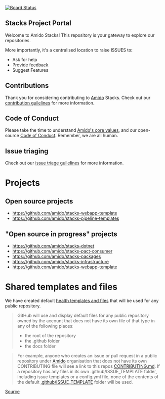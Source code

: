 [![Board Status](https://amido-dev.visualstudio.com/73884c9a-a68f-4f67-b2b5-b588c2eb8492/81e26c3a-a64e-456b-a0d7-9b4fc2df8cb0/_apis/work/boardbadge/b9d014a2-2eb4-4b90-bc2f-700be97f9e00)](https://amido-dev.visualstudio.com/73884c9a-a68f-4f67-b2b5-b588c2eb8492/_boards/board/t/81e26c3a-a64e-456b-a0d7-9b4fc2df8cb0/Microsoft.RequirementCategory)

Stacks Project Portal
------------------

Welcome to Amido Stacks! This repository is your gateway to explore our repositories. 

More importantly, it's a centralised location to raise ISSUES to:
- Ask for help
- Provide feedback
- Suggest Features

## Contributions
Thank you for considering contributing to [Amido](https://amido.com/) Stacks. Check out our [contribution guilelines](./.github/CONTRIBUTING.md) for more information.

## Code of Conduct
Please take the time to understand [Amido's core values](https://amido.com/about-us/), and our open-source [Code of Conduct](CODE_OF_CONDUCT.md). Remember, we are all human.

## Issue triaging
Check out our [issue triage guilelines](./.github/ISSUE-TRIAGE.md) for more information.

# Projects
## Open source projects
- https://github.com/amido/stacks-webapp-template
- https://github.com/amido/stacks-pipeline-templates

## "Open source in progress" projects
- https://github.com/amido/stacks-dotnet
- https://github.com/amido/stacks-pact-consumer
- https://github.com/amido/stacks-packages
- https://github.com/amido/stacks-infrastructure
- https://github.com/amido/stacks-webapp-template


# Shared templates and files

We have created default [health templates and files](.github) that will be used for any public repository. 

> GitHub will use and display default files for any public repository owned by the account that does not have its own file of that type in any of the following places:
  > * the root of the repository
  > * the .github folder
  > * the docs folder
  
> For example, anyone who creates an issue or pull request in a public repository under [Amido](https://github.com/amido/) organisation that does not have its own CONTRIBUTING file will see a link to this repos [CONTRIBUTING.md](.github/CONTRIBUTING.md). If a repository has any files in its own .github/ISSUE_TEMPLATE folder, including issue templates or a config.yml file, none of the contents of the default [.github/ISSUE_TEMPLATE](.github/ISSUE_TEMPLATE) folder will be used.

  [Source](https://help.github.com/en/github/building-a-strong-community/creating-a-default-community-health-file)




